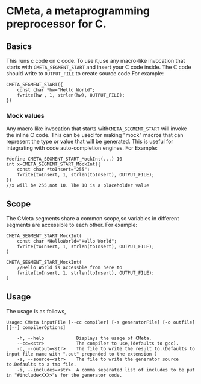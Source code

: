 # CMeta, a metaprogramming preprocessor for C.
## Basics
This runs c code on c code. To use it,use any macro-like invocation that starts with  `CMETA_SEGMENT_START` and insert your C code inside. The C code should write to `OUTPUT_FILE`  to create source code.For example:
```
CMETA_SEGMENT_START({
	const char *hw="Hello World";
	fwrite(hw , 1, strlen(hw), OUTPUT_FILE);
})
```
###  Mock values
Any macro like invocation that starts with`CMETA_SEGMENT_START` will invoke the inline C code. This can be used for making "mock" macros that can represent the type or value that will be generated. This is useful for integrating with code auto-completion engines. For Example:
```
#define CMETA_SEGMENT_START_MockInt(...) 10 
int x=CMETA_SEGMENT_START_MockInt({
	const char *toInsert="255";
	fwrite(toInsert, 1, strlen(toInsert), OUTPUT_FILE);
})
//x will be 255,not 10. The 10 is a placeholder value 
```
## Scope
The CMeta segments share a common scope,so variables in different segments are accessible to each other. For example:
```
CMETA_SEGMENT_START_MockInt(
	const char *HelloWorld="Hello World";
	fwrite(toInsert, 1, strlen(toInsert), OUTPUT_FILE);
)

CMETA_SEGMENT_START_MockInt(
	//Hello World is accessble from here to
	fwrite(toInsert, 1, strlen(toInsert), OUTPUT_FILE);
)
```
 
## Usage
The usage is as follows,
```
Usage: CMeta inputFile [--cc compiler] [-s generatorFile] [-o outfile] [[--] compilerOptions]

    -h, --help            Displays the usage of CMeta.
    --cc=<str>            The compiler to use,(defaults to gcc).
    -o, --output=<str>    The file to write the result to.(Defaults to input file name with ".out" prepended to the extension )
    -s, --source=<str>    The file to write the generator source to.Defaults to a tmp file.
    -i, --includes=<str>  A comma seperated list of includes to be put in "#include<XXX>"s for the generator code.

```

